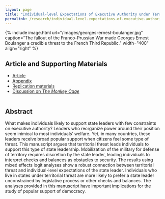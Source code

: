 ```yaml
---
layout: page
title: "Individual-level Expectations of Executive Authority under Territorial Threat"
permalink: /research/individual-level-expectations-of-executive-authority-under-territorial-threat/
---
```


{% include image.html url="/images/georges-ernest-boulanger.jpg" caption="The fallout of the Franco-Prussian War made Georges Ernest Boulanger a credible threat to the French Third Republic." width="400" align="right" %}

## Article and Supporting Materials

- [Article](https://www.dropbox.com/s/piehk2hqiaygi8k/strong-leaders.pdf?dl=0)
- [Appendix](https://www.dropbox.com/s/m8fq7jn14e7l9gy/strong-leaders-appendix.pdf?dl=0)
- [Replication materials](https://www.dropbox.com/sh/9mc65oehdiznr9b/AADJ7IQQDTvtO9Wed7mWGGHLa?dl=0)
- [Discussion on *The Monkey Cage*](https://www.washingtonpost.com/news/monkey-cage/wp/2015/12/24/heres-what-trump-and-putin-have-in-common-and-why-so-many-people-approve/)
                   
<hr style="clear:both;visibility: hidden;" />

## Abstract

What makes individuals likely to support state leaders with few constraints on executive authority?  Leaders who reorganize power around their position seem inimical to most individuals’ welfare. Yet, in many countries, these leaders receive broad popular support when citizens feel some type of threat. This manuscript argues that territorial threat leads individuals to support this type of state leadership.  Mobilization of the military for defense of territory requires discretion by the state leader, leading individuals to interpret checks and balances as obstacles to security. The results using mixed effects logit analyses show a robust connection between territorial threat and individual-level expectations of the state leader. Individuals who live in states under territorial threat are more likely to prefer a state leader unconstrained by legislative process or other checks and balances. The analyses provided in this manuscript have important implications for the study of popular support of democracy.
